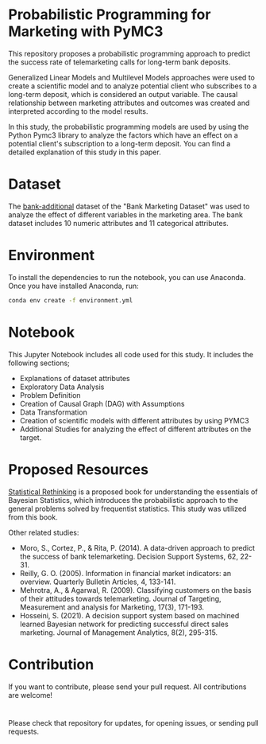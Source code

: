 # Probabilistic Programming for Marketing with PyMC3
This repository proposes a probabilistic programming approach to predict the success rate of telemarketing calls for long-term bank deposits. 

Generalized Linear Models and Multilevel Models approaches were used to create a scientific model and to analyze potential client who subscribes to a long-term deposit, which is considered an output variable. The causal relationship between marketing attributes and outcomes was created and interpreted according to the model results.

In this study, the probabilistic programming models are used by using the Python Pymc3 library to analyze the factors which have an effect on a potential client's subscription to a long-term deposit. You can find a detailed explanation of this study in this paper.

# Dataset
The [bank-additional][id/name] dataset of the "Bank Marketing Dataset" was used to analyze the effect of different variables in the marketing area. The bank dataset includes 10 numeric attributes and 11 categorical attributes.

[id/name]: https://github.com/ftmoztl/probabilistic-programming-for-marketing-with-PyMC3/blob/main/dataset/bank-additional.csv

# Environment
To install the dependencies to run the notebook, you can use Anaconda. Once you have installed Anaconda, run:

```bash
conda env create -f environment.yml
```

# Notebook 
This Jupyter Notebook includes all code used for this study. It includes the following sections;
* Explanations of dataset attributes
* Exploratory Data Analysis
* Problem Definition
* Creation of Causal Graph (DAG) with Assumptions
* Data Transformation
* Creation of scientific models with different attributes by using PYMC3
* Additional Studies for analyzing the effect of different attributes on the target.


# Proposed Resources
[Statistical Rethinking][id/name] is a proposed book for understanding the essentials of Bayesian Statistics, which introduces the probabilistic approach to the general problems solved by frequentist statistics. This study was utilized from this book.

[id/name]: http://xcelab.net/rm/statistical-rethinking/

Other related studies:
* Moro, S., Cortez, P., & Rita, P. (2014). A data-driven approach to predict the success of bank telemarketing. Decision Support Systems, 62, 22-31.
* Reilly, G. O. (2005). Information in financial market indicators: an overview. Quarterly Bulletin Articles, 4, 133-141.
* Mehrotra, A., & Agarwal, R. (2009). Classifying customers on the basis of their attitudes towards telemarketing. Journal of Targeting, Measurement and analysis for Marketing, 17(3), 171-193.
* Hosseini, S. (2021). A decision support system based on machined learned Bayesian network for predicting successful direct sales marketing. Journal of Management Analytics, 8(2), 295-315.

# Contribution
If you want to contribute, please send your pull request. All contributions are welcome!

#
Please check that repository for updates, for opening issues, or sending pull requests.
